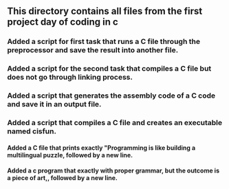 ## This directory contains all files from the first project day of coding in c
### Added a script for first task that runs a C file through the preprocessor and save the result into another file.
### Added a script for the second task that compiles a C file but does not go through linking process.
### Added a script that generates the assembly code of a C code and save it in an output file.
### Added a script that compiles a C file and creates an executable named cisfun.
#### Added a C file that prints exactly "Programming is like building a multilingual puzzle, followed by a new line.
#### Added a c program that exactly with proper grammar, but the outcome is a piece of art,, followed by a new line.
